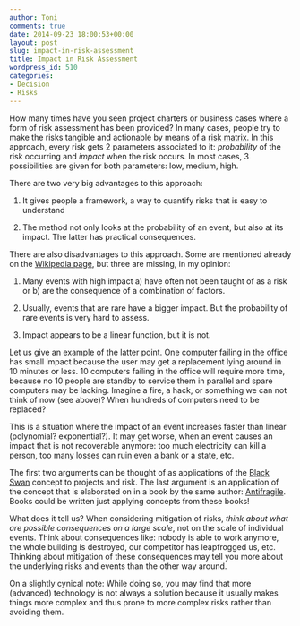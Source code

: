 ```yaml
---
author: Toni
comments: true
date: 2014-09-23 18:00:53+00:00
layout: post
slug: impact-in-risk-assessment
title: Impact in Risk Assessment
wordpress_id: 510
categories:
- Decision
- Risks
---
```


How many times have you seen project charters or business cases where a form of risk assessment has been provided? In many cases, people try to make the risks tangible and actionable by means of a [risk matrix](http://en.wikipedia.org/wiki/Risk_Matrix). In this approach, every risk gets 2 parameters associated to it: _probability_ of the risk occurring and _impact_ when the risk occurs. In most cases, 3 possibilities are given for both parameters: low, medium, high.

There are two very big advantages to this approach:



	
  1. It gives people a framework, a way to quantify risks that is easy to understand

	
  2. The method not only looks at the probability of an event, but also at its impact. The latter has practical consequences.


There are also disadvantages to this approach. Some are mentioned already on the [Wikipedia page](http://en.wikipedia.org/wiki/Risk_Matrix), but three are missing, in my opinion:



	
  1. Many events with high impact a) have often not been taught of as a risk or b) are the consequence of a combination of factors.

	
  2. Usually, events that are rare have a bigger impact. But the probability of rare events is very hard to assess.

	
  3. Impact appears to be a linear function, but it is not.


Let us give an example of the latter point. One computer failing in the office has small impact because the user may get a replacement lying around in 10 minutes or less. 10 computers failing in the office will require more time, because no 10 people are standby to service them in parallel and spare computers may be lacking. Imagine a fire, a hack, or something we can not think of now (see above)? When hundreds of computers need to be replaced?

This is a situation where the impact of an event increases faster than linear (polynomial? exponential?). It may get worse, when an event causes an impact that is not recoverable anymore: too much electricity can kill a person, too many losses can ruin even a bank or a state, etc.

The first two arguments can be thought of as applications of the [Black Swan](http://www.amazon.com/The-Black-Swan-Improbable-Robustness/dp/081297381X) concept to projects and risk. The last argument is an application of the concept that is elaborated on in a book by the same author: [Antifragile](http://www.amazon.com/Antifragile-Things-That-Disorder-Incerto/dp/0812979680). Books could be written just applying concepts from these books!

What does it tell us? When considering mitigation of risks, _think about what are possible consequences on a large scale_, not on the scale of individual events. Think about consequences like: nobody is able to work anymore, the whole building is destroyed, our competitor has leapfrogged us, etc. Thinking about mitigation of these consequences may tell you more about the underlying risks and events than the other way around.

On a slightly cynical note: While doing so, you may find that more (advanced) technology is not always a solution because it usually makes things more complex and thus prone to more complex risks rather than avoiding them.
